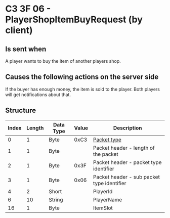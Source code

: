 # C3 3F 06 - PlayerShopItemBuyRequest (by client)

## Is sent when

A player wants to buy the item of another players shop.

## Causes the following actions on the server side

If the buyer has enough money, the item is sold to the player. Both players will get notifications about that.

## Structure

| Index | Length | Data Type | Value | Description |
|-------|--------|-----------|-------|-------------|
| 0 | 1 |   Byte   | 0xC3  | [Packet type](PacketTypes.md) |
| 1 | 1 |    Byte   |      | Packet header - length of the packet |
| 2 | 1 |    Byte   | 0x3F  | Packet header - packet type identifier |
| 3 | 1 |    Byte   | 0x06  | Packet header - sub packet type identifier |
| 4 | 2 | Short |  | PlayerId |
| 6 | 10 | String |  | PlayerName |
| 16 | 1 | Byte |  | ItemSlot |